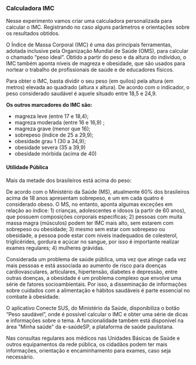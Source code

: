 ### Calculadora IMC

Nesse experimento vamos criar uma calculadora personalizada para calcular o IMC. Registrando no caso alguns parâmetros e orientações sobre os resultados obtidos. 

O Índice de Massa Corporal (IMC) é uma das principais ferramentas, adotada inclusive pela Organização Mundial de Saúde (OMS), para calcular o chamado “peso ideal”. Obtido a partir do peso e da altura do indivíduo, o IMC também aponta níveis de magreza e obesidade, que são usados para nortear o trabalho de profissionais de saúde e de educadores físicos.

Para obter o IMC, basta dividir o seu peso (em quilos) pela altura (em metros) elevada ao quadrado (altura x altura). De acordo com o indicador, o peso considerado saudável é aquele situado entre 18,5 e 24,9.

**Os outros marcadores do IMC são:**

- magreza leve (entre 17 e 18,4);
- magreza moderada (entre 16 e 16,9) ;
- magreza grave (menor que 16);
- sobrepeso (índice de 25 a 29,9);
- obesidade grau 1 (30 a 34,9);
- obesidade severa (35 a 39,9)
- obesidade mórbida (acima de 40)

#### Utilidade Pública

Mais da metade dos brasileiros está acima do peso:

De acordo com o Ministério da Saúde (MS), atualmente 60% dos brasileiros acima de 18 anos apresentam sobrepeso, e um em cada quatro é considerado obeso. O MS, no entanto, aponta algumas exceções em relação ao índice: 1) crianças, adolescentes e idosos (a partir de 60 anos), que possuem composições corporais específicas; 2) pessoas com muita massa magra (músculos) podem ter IMC mais alto, sem estarem com sobrepeso ou obesidade; 3) mesmo sem estar com sobrepeso ou obesidade, a pessoa pode estar com níveis inadequados de colesterol, triglicérides, gordura e açúcar no sangue, por isso é importante realizar exames regulares; 4) mulheres grávidas.

Considerada um problema de saúde pública, uma vez que atinge cada vez mais pessoas e está associada ao aumento de risco para doenças cardiovasculares, articulares, hipertensão, diabetes e depressão, entre outras doenças, a obesidade é um problema complexo que envolve uma série de fatores socioambientais. Por isso, a disseminação de informações sobre cuidados com a alimentação e hábitos saudáveis é parte essencial no combate à obesidade.

O aplicativo Conecte SUS, do Ministério da Saúde, disponibiliza o botão “Peso saudável”, onde é possível calcular o IMC e obter uma série de dicas e informações sobre o tema. A funcionalidade também está disponível na área "Minha saúde" da e-saúdeSP, a plataforma de saúde paulistana.

Nas consultas regulares aos médicos nas Unidades Básicas de Saúde e outros equipamentos da rede pública, os cidadãos podem ter mais informações, orientação e encaminhamento para exames, caso seja necessário.
